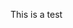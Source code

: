 This is a test

<script type="text/javascript">

  var _gaq = _gaq || [];
    _gaq.push(['_setAccount', 'UA-38010546-1']);
      _gaq.push(['_trackPageview']);

        (function() {
              var ga = document.createElement('script'); ga.type = 'text/javascript'; ga.async = true;
                  ga.src = ('https:' == document.location.protocol ? 'https://ssl' : 'http://www') + '.google-analytics.com/ga.js';
                      var s = document.getElementsByTagName('script')[0]; s.parentNode.insertBefore(ga, s);
                        })();

                        </script>
